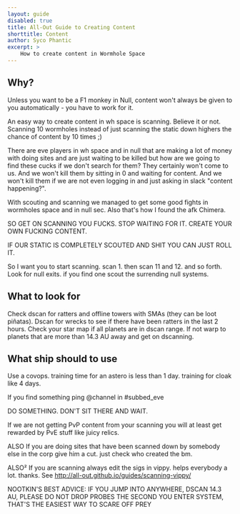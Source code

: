 ```yaml
---
layout: guide
disabled: true
title: All-Out Guide to Creating Content
shorttitle: Content
author: Syco Phantic
excerpt: >
    How to create content in Wormhole Space
---
```


## Why?

Unless you want to be a F1 monkey in Null,  content won't always be given to you automatically - you have to work for it.

An easy way to create content in wh space is scanning.
Believe it or not. Scanning 10 wormholes instead of just scanning the static down highers the chance of content by 10 times ;)

There are eve players in wh space and in null that are making a lot of money with doing sites and are just waiting to be killed but how are we going to find these cucks if we don't search for them? They certainly won't come to us.
And we won't kill them by sitting in 0 and waiting for content. And we won't kill them if we are not even logging in and just asking in slack "content happening?".

With scouting and scanning we managed to get some good fights in wormholes space and in null sec. Also that's how I found the afk Chimera.

SO GET ON SCANNING YOU FUCKS. STOP WAITING FOR IT. CREATE YOUR OWN FUCKING CONTENT.

IF OUR STATIC IS COMPLETELY SCOUTED AND SHIT YOU CAN JUST ROLL IT.

So I want you to start scanning. scan 1. then scan 11 and 12. and so forth. Look for null exits. if you find one scout the surrending null systems.

## What to look for

Check dscan for ratters and offline towers with SMAs (they can be loot piñatas).
Dscan for wrecks to see if there have been ratters in the last 2 hours.
Check your star map if all planets are in dscan range. If not warp to planets that are more than 14.3 AU away and get on dscanning.

## What ship should to use

Use a covops. training time for an astero is less than 1 day. training for cloak like 4 days.

If you find something ping @channel in #subbed_eve

DO SOMETHING. DON'T SIT THERE AND WAIT.

If we are not getting PvP content from your scanning you will at least get rewarded by PvE stuff like juicy relics. 

ALSO
If you are doing sites that have been scanned down by somebody else in the corp give him a cut. just check who created the bm.

ALSO²
If you are scanning always edit the sigs in vippy. helps everybody a lot. thanks.
See http://all-out.github.io/guides/scanning-vippy/

NOOTKIN'S BEST ADVICE:
IF YOU JUMP INTO ANYWHERE, DSCAN 14.3 AU, PLEASE DO NOT DROP PROBES THE SECOND YOU ENTER SYSTEM, THAT'S THE EASIEST WAY TO SCARE OFF PREY
